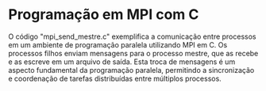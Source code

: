 # Programação em MPI com C
O código "mpi_send_mestre.c" exemplifica a comunicação entre processos em um ambiente de programação paralela utilizando MPI em C. Os processos filhos enviam mensagens para o processo mestre, que as recebe e as escreve em um arquivo de saída. Esta troca de mensagens é um aspecto fundamental da programação paralela, permitindo a sincronização e coordenação de tarefas distribuídas entre múltiplos processos.
